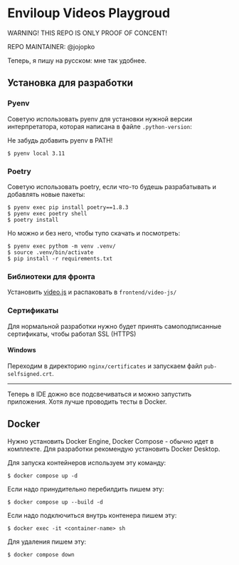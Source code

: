 # Enviloup Videos Playgroud

WARNING! THIS REPO IS ONLY PROOF OF CONCENT!

REPO MAINTAINER: @jojopko

Теперь, я пишу на русском: мне так удобнее.

## Установка для разработки

### Pyenv

Советую использовать pyenv для установки нужной версии интерпретатора,
которая написана в файле `.python-version`:

Не забудь добавить pyenv в PATH!

```shell
$ pyenv local 3.11
```

### Poetry

Советую использовать poetry, если что-то будешь разрабатывать и добавлять новые пакеты:

```shell
$ pyenv exec pip install poetry==1.8.3
$ pyenv exec poetry shell
$ poetry install
```

Но можно и без него, чтобы тупо скачать и посмотреть:

```shell
$ pyenv exec pythom -m venv .venv/
$ source .venv/bin/activate
$ pip install -r requirements.txt
```

### Библиотеки для фронта

Установить [video.js](https://github.com/videojs/video.js/releases/tag/v8.17.3) 
и распаковать в `frontend/video-js/`

### Сертификаты

Для нормальной разработки нужно будет принять самоподписанные сертификаты, 
чтобы работал SSL (HTTPS)

#### Windows

Переходим в директорию `nginx/certificates` и запускаем файл `pub-selfsigned.crt`.

------------

Теперь в IDE дожно все подсвечиваться и можно запустить приложения. Хотя лучше
проводить тесты в Docker. 

## Docker

Нужно установить Docker Engine, Docker Compose - обычно идет в комплекте.
Для разработки рекомендую установить Docker Desktop.

Для запуска контейнеров используем эту команду:

```shell
$ docker compose up -d
```

Если надо принудительно перебилдить пишем эту:

```shell
$ docker compose up --build -d
```

Если надо подключиться внутрь контенера пишем эту:

```shell
$ docker exec -it <container-name> sh
```

Для удаления пишем эту:

```shell
$ docker compose down
```
